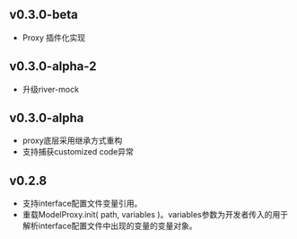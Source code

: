 ## v0.3.0-beta
* Proxy 插件化实现

## v0.3.0-alpha-2
* 升级river-mock

## v0.3.0-alpha
* proxy底层采用继承方式重构
* 支持捕获customized code异常

## v0.2.8
* 支持interface配置文件变量引用。
* 重载ModelProxy.init( path, variables )。variables参数为开发者传入的用于解析interface配置文件中出现的变量的变量对象。